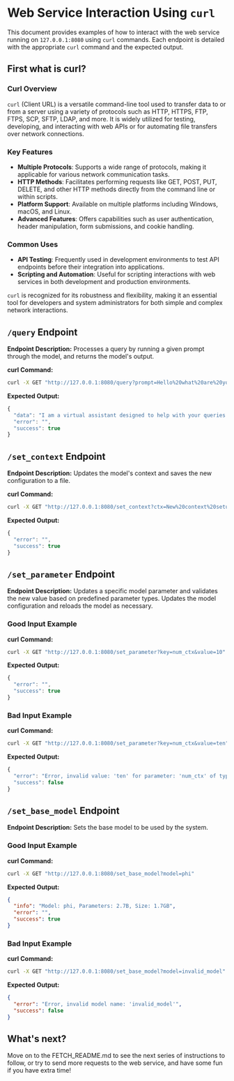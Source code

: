 # Web Service Interaction Using `curl`

This document provides examples of how to interact with the web service running on `127.0.0.1:8080` using `curl` commands. Each endpoint is detailed with the appropriate `curl` command and the expected output.
## First what is curl?
### Curl Overview

`curl` (Client URL) is a versatile command-line tool used to transfer data to or from a server using a variety of protocols such as HTTP, HTTPS, FTP, FTPS, SCP, SFTP, LDAP, and more. It is widely utilized for testing, developing, and interacting with web APIs or for automating file transfers over network connections.

### Key Features

- **Multiple Protocols**: Supports a wide range of protocols, making it applicable for various network communication tasks.
- **HTTP Methods**: Facilitates performing requests like GET, POST, PUT, DELETE, and other HTTP methods directly from the command line or within scripts.
- **Platform Support**: Available on multiple platforms including Windows, macOS, and Linux.
- **Advanced Features**: Offers capabilities such as user authentication, header manipulation, form submissions, and cookie handling.

### Common Uses

- **API Testing**: Frequently used in development environments to test API endpoints before their integration into applications.
- **Scripting and Automation**: Useful for scripting interactions with web services in both development and production environments.

`curl` is recognized for its robustness and flexibility, making it an essential tool for developers and system administrators for both simple and complex network interactions.

## `/query` Endpoint

**Endpoint Description:**
Processes a query by running a given prompt through the model, and returns the model's output.

**curl Command:**
```bash
curl -X GET "http://127.0.0.1:8080/query?prompt=Hello%20what%20are%20you"
```

**Expected Output:**
```javascript
{
  "data": "I am a virtual assistant designed to help with your queries.",
  "error": "",
  "success": true
}
```

## `/set_context` Endpoint

**Endpoint Description:**
Updates the model's context and saves the new configuration to a file.

**curl Command:**
```bash
curl -X GET "http://127.0.0.1:8080/set_context?ctx=New%20context%20setup"
```

**Expected Output:**
```javascript
{
  "error": "",
  "success": true
}
```
## `/set_parameter` Endpoint

**Endpoint Description:**
Updates a specific model parameter and validates the new value based on predefined parameter types. Updates the model configuration and reloads the model as necessary.

### Good Input Example

**curl Command:**
```bash
curl -X GET "http://127.0.0.1:8080/set_parameter?key=num_ctx&value=10"
```
**Expected Output:**
```javascript
{
  "error": "",
  "success": true
}
```

### Bad Input Example

**curl Command:**
```bash
curl -X GET "http://127.0.0.1:8080/set_parameter?key=num_ctx&value=ten"
```
**Expected Output:**
```javascript
{
  "error": "Error, invalid value: 'ten' for parameter: 'num_ctx' of type: Integer",
  "success": false
}
```

## `/set_base_model` Endpoint

**Endpoint Description:**
Sets the base model to be used by the system.

### Good Input Example

**curl Command:**
```bash
curl -X GET "http://127.0.0.1:8080/set_base_model?model=phi"
```

**Expected Output:**
```json
{
  "info": "Model: phi, Parameters: 2.7B, Size: 1.7GB",
  "error": "",
  "success": true
}
```

### Bad Input Example

**curl Command:**
```bash
curl -X GET "http://127.0.0.1:8080/set_base_model?model=invalid_model"
```

**Expected Output:**
```json
{
  "error": "Error, invalid model name: 'invalid_model'",
  "success": false
}
```


## What's next?

Move on to the FETCH_README.md to see the next series of instructions to follow, or try to send more requests to the web service, and have some fun if you have extra time!
